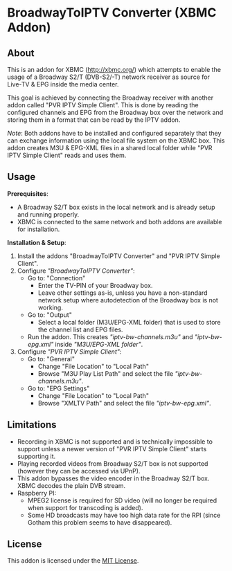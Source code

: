 
BroadwayToIPTV Converter (XBMC Addon)
=====================================

About
-----

This is an addon for XBMC (http://xbmc.org/) which attempts to enable the usage of a 
Broadway S2/T (DVB-S2/-T) network receiver as source for Live-TV & EPG inside the media center.
  
This goal is achieved by connecting the Broadway receiver with another addon called 
"PVR IPTV Simple Client".
This is done by reading the configured channels and EPG from the Broadway box over the network
and storing them in a format that can be read by the IPTV addon.

*Note*: Both addons have to be installed and configured separately that they can exchange information 
using the local file system on the XBMC box. This addon creates M3U & EPG-XML files in a shared 
local folder while "PVR IPTV Simple Client" reads and uses them.

Usage
-----

**Prerequisites**:

- A Broadway S2/T box exists in the local network and is already setup and running properly.
- XBMC is connected to the same network and both addons are available for installation.


**Installation & Setup**:

1. Install the addons "BroadwayToIPTV Converter" and "PVR IPTV Simple Client".
2. Configure *"BroadwayToIPTV Converter"*:
	- Go to: "Connection"
		- Enter the TV-PIN of your Broadway box.
		- Leave other settings as-is, unless you have a non-standard network setup where autodetection of the Broadway box is not working.
	- Go to: "Output"
		- Select a local folder (M3U/EPG-XML folder) that is used to store the channel list and EPG files.
	- Run the addon. This creates *"iptv-bw-channels.m3u"* and *"iptv-bw-epg.xml"* inside *"M3U/EPG-XML folder"*.
3. Configure *"PVR IPTV Simple Client"*:
	- Go to: "General"
		- Change "File Location" to "Local Path"
		- Browse "M3U Play List Path" and select the file *"iptv-bw-channels.m3u"*.
	- Go to: "EPG Settings"
		- Change "File Location" to "Local Path"
		- Browse "XMLTV Path" and select the file *"iptv-bw-epg.xml"*.


Limitations
-----------

- Recording in XBMC is not supported and is technically impossible to support unless a newer version of "PVR IPTV Simple Client" starts supporting it.
- Playing recorded videos from Broadway S2/T box is not supported (however they can be accessed via UPnP).
- This addon bypasses the video encoder in the Broadway S2/T box. XBMC decodes the plain DVB stream.
- Raspberry PI: 
	- MPEG2 license is required for SD video (will no longer be required when support for transcoding is added).
	- Some HD broadcasts may have too high data rate for the RPI (since Gotham this problem seems to have disappeared).
	

License
-----------

This addon is licensed under the [MIT License](./LICENSE.txt).

